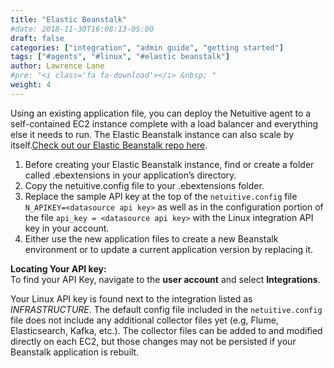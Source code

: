 ```yaml
---
title: "Elastic Beanstalk"
#date: 2018-11-30T16:08:13-05:00
draft: false
categories: ["integration", "admin guide", "getting started"]
tags: ["#agents", "#linux", "#elastic beanstalk"]
author: Lawrence Lane
#pre: "<i class='fa fa-download'></i> &nbsp; "
weight: 4
---
```

Using an existing application file, you can deploy the Netuitive agent to a self-contained EC2 instance complete with a load balancer and everything else it needs to run. The Elastic Beanstalk instance can also scale by itself.[Check out our Elastic Beanstalk repo here](https://github.com/Netuitive/netuitive-agent-elasticbeanstalk/).

1. Before creating your Elastic Beanstalk instance, find or create a folder called .ebextensions in your application’s directory.
2. Copy the netuitive.config file to your .ebextensions folder.
3. Replace the sample API key at the top of the `netuitive.config` file `N_APIKEY=<datasource api key>` as well as in the configuration portion of the file `api_key = <datasource api key>` with the Linux integration API key in your account.
4. Either use the new application files to create a new Beanstalk environment or to update a current application version by replacing it.   

**Locating Your API key:**  
To find your API Key, navigate to the **user account** and select **Integrations**.   

Your Linux API key is found next to the integration listed as _INFRASTRUCTURE_. The default config file included in the `netuitive.config` file does not include any additional collector files yet (e.g, Flume, Elasticsearch, Kafka, etc.). The collector files can be added to and modified directly on each EC2, but those changes may not be persisted if your Beanstalk application is rebuilt.
